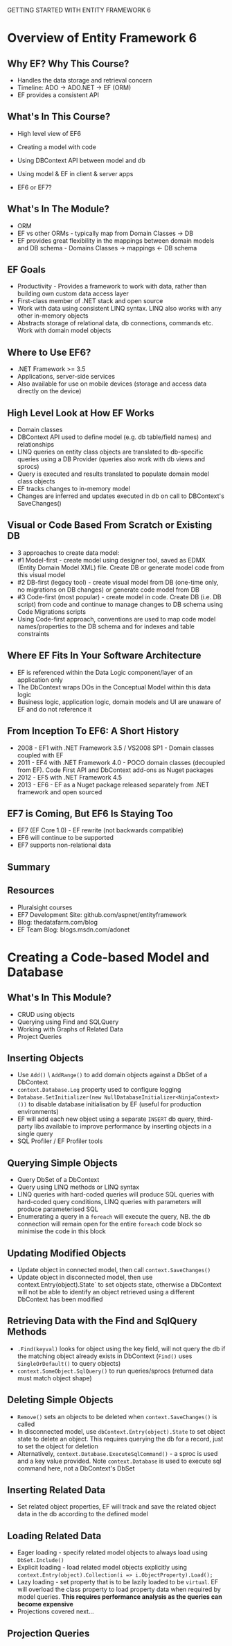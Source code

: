 GETTING STARTED WITH ENTITY FRAMEWORK 6

# Overview of Entity Framework 6

## Why EF? Why This Course?
- Handles the data storage and retrieval concern
- Timeline: ADO -> ADO.NET -> EF (ORM)
- EF provides a consistent API

## What's In This Course?
- High level view of EF6
- Creating a model with code
- Using DBContext API between model and db
- Using model & EF in client & server apps

- EF6 or EF7?

## What's In The Module?
- ORM
- EF vs other ORMs - typically map from Domain Classes -> DB
- EF provides great flexibility in the mappings between domain models and DB schema - Domains Classes -> mappings <- DB schema

## EF Goals
- Productivity - Provides a framework to work with data, rather than building own custom data access layer
- First-class member of .NET stack and open source
- Work with data using consistent LINQ syntax.  LINQ also works with any other in-memory objects
- Abstracts storage of relational data, db connections, commands etc. Work with domain model objects

## Where to Use EF6?
- .NET Framework >= 3.5
- Applications, server-side services
- Also available for use on mobile devices (storage and access data directly on the device)

## High Level Look at How EF Works
- Domain classes
- DBContext API used to define model (e.g. db table/field names) and relationships
- LINQ queries on entity class objects are translated to db-specific queries using a DB Provider (queries also work with db views and sprocs)
- Query is executed and results translated to populate domain model class objects
- EF tracks changes to in-memory model
- Changes are inferred and updates executed in db on call to DBContext's SaveChanges()

## Visual or Code Based From Scratch or Existing DB
- 3 approaches to create data model:
- #1 Model-first - create model using designer tool, saved as EDMX (Entity Domain Model XML) file. Create DB or generate model code from this visual model
- #2 DB-first (legacy tool) - create visual model from DB (one-time only, no migrations on DB changes) or generate code model from DB
- #3 Code-first (most popular) - create model in code.  Create DB (i.e. DB script) from code and continue to manage changes to DB schema using Code Migrations scripts
- Using Code-first approach, conventions are used to map code model names/properties to the DB schema and for indexes and table constraints

## Where EF Fits In Your Software Architecture
- EF is referenced within the Data Logic component/layer of an application only
- The DbContext wraps DOs in the Conceptual Model within this data logic
- Business logic, application logic, domain models and UI are unaware of EF and do not reference it

## From Inception To EF6: A Short History
- 2008 - EF1 with .NET Framework 3.5 / VS2008 SP1 - Domain classes coupled with EF
- 2011 - EF4 with .NET Framework 4.0 - POCO domain classes (decoupled from EF). Code First API and DbContext add-ons as Nuget packages
- 2012 - EF5 with .NET Framework 4.5
- 2013 - EF6 - EF as a Nuget package released separately from .NET framework and open sourced

## EF7 is Coming, But EF6 Is Staying Too
- EF7 (EF Core 1.0) - EF rewrite (not backwards compatible)
- EF6 will continue to be supported
- EF7 supports non-relational data

## Summary

## Resources
- Pluralsight courses
- EF7 Development Site: github.com/aspnet/entityframework
- Blog: thedatafarm.com/blog
- EF Team Blog: blogs.msdn.com/adonet

# Creating a Code-based Model and Database
## What's In This Module?
- CRUD using objects
- Querying using Find and SQLQuery
- Working with Graphs of Related Data
- Project Queries

## Inserting Objects
- Use `Add()` \ `AddRange()` to add domain objects against a DbSet of a DbContext
- `context.Database.Log` property used to configure logging
- `Database.SetInitializer(new NullDatabaseInitializer<NinjaContext>())` to disable database initialisation by EF (useful for production environments)
- EF will add each new object using a separate `INSERT` db query, third-party libs available to improve performance by inserting objects in a single query
- SQL Profiler / EF Profiler tools

## Querying Simple Objects
- Query DbSet of a DbContext
- Query using LINQ methods or LINQ syntax
- LINQ queries with hard-coded queries will produce SQL queries with hard-coded query conditions, LINQ queries with parameters will produce parameterised SQL
- Enumerating a query in a `foreach` will execute the query, NB. the db connection will remain open for the entire `foreach` code block so minimise the code in this block

## Updating Modified Objects
- Update object in connected model, then call `context.SaveChanges()`
- Update object in disconnected model, then use context.Entry(object).State` to set objects state, otherwise a DbContext will not be able to identify an object retrieved using a different DbContext has been modified

## Retrieving Data with the Find and SqlQuery Methods
- `.Find(keyval)` looks for object using the key field, will not query the db if the matching object already exists in DbContext (`Find()` uses `SingleOrDefault()` to query objects) 
- `context.SomeObject.SqlQuery()` to run queries/sprocs (returned data must match object shape)

## Deleting Simple Objects
- `Remove()` sets an objects to be deleted when `context.SaveChanges()` is called
- In disconnected model, use `dbContext.Entry(object).State` to set object state to delete an object. This requires querying the db for a record, just to set the object for deletion
- Alternatively, `context.Database.ExecuteSqlCommand()` - a sproc is used and a key value provided. Note `context.Database` is used to execute sql command here, not a DbContext's DbSet

## Inserting Related Data
- Set related object properties, EF will track and save the related object data in the db according to the defined model

## Loading Related Data
- Eager loading - specify related model objects to always load using `DbSet.Include()`
- Explicit loading - load related model objects explicitly using `context.Entry(object).Collection(i => i.ObjectProperty).Load();`
- Lazy loading - set property that is to be lazily loaded to be `virtual`.  EF will overload the class property to load property data when required by model queries. **This requires performance analysis as the queries can become expensive**
- Projections covered next...

## Projection Queries














